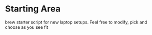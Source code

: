 # Starting Area
brew starter script for new laptop setups. Feel free to modify, pick and choose as you see fit
